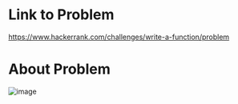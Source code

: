 # Link to Problem
https://www.hackerrank.com/challenges/write-a-function/problem

# About Problem

![image](https://user-images.githubusercontent.com/80936569/236839496-efd29983-f2af-4057-809d-c298734c529d.png)

